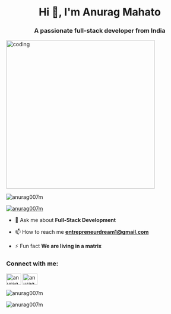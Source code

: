 

<h1 align="center">Hi 👋, I'm Anurag Mahato</h1>
<h3 align="center">A passionate full-stack developer from India</h3>

<img align="center" alt="coding" width="400" src="https://hack.codingblocks.com/_nuxt/img/maingif.1646021.gif">

<p align="left"> <img src="https://komarev.com/ghpvc/?username=anurag007m&label=Profile%20views&color=0e75b6&style=flat" alt="anurag007m" /> </p>

<p align="left"> <a href="https://github.com/ryo-ma/github-profile-trophy"><img src="https://github-profile-trophy.vercel.app/?username=anurag007m" alt="anurag007m" /></a> </p>

- 💬 Ask me about **Full-Stack Development**

- 📫 How to reach me **entrepreneurdream1@gmail.com**

- ⚡ Fun fact **We are living in a matrix**

<h3 align="left">Connect with me:</h3>
<p align="left">
<a href="https://linkedin.com/in/anurag-mahato" target="blank"><img align="center" src="https://raw.githubusercontent.com/rahuldkjain/github-profile-readme-generator/master/src/images/icons/Social/linked-in-alt.svg" alt="anurag-mahato" height="30" width="40" /></a>
<a href="https://instagram.com/anurag_007m" target="blank"><img align="center" src="https://raw.githubusercontent.com/rahuldkjain/github-profile-readme-generator/master/src/images/icons/Social/instagram.svg" alt="anurag_007m" height="30" width="40" /></a>
</p>



<p><img align="center" src="https://github-readme-stats.vercel.app/api/top-langs?username=anurag007m&show_icons=true&locale=en&layout=compact" alt="anurag007m" /></p>

<p><img align="center" src="https://github-readme-streak-stats.herokuapp.com/?user=anurag007m&" alt="anurag007m" /></p>
